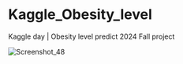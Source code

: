 # Kaggle_Obesity_level
Kaggle day  | Obesity level predict 2024 Fall project

![Screenshot_48](https://github.com/user-attachments/assets/5b87403c-b2f8-4259-bbac-265b24738fe6)
